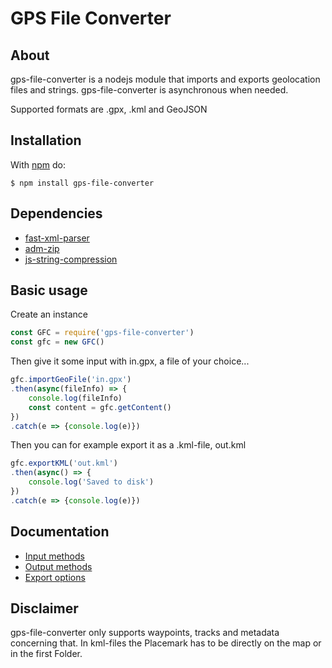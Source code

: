 # GPS File Converter

## About
gps-file-converter is a nodejs module that imports and exports geolocation files and strings.
gps-file-converter is asynchronous when needed.

Supported formats are .gpx, .kml and GeoJSON

## Installation

With [npm](https://www.npmjs.com/) do:

    $ npm install gps-file-converter

## Dependencies
- [fast-xml-parser](https://www.npmjs.com/package/fast-xml-parser)
- [adm-zip](https://www.npmjs.com/package/adm-zip)
- [js-string-compression](https://www.npmjs.com/package/js-string-compression) 

## Basic usage
Create an instance 

```javascript
const GFC = require('gps-file-converter')
const gfc = new GFC()
```
Then give it some input with in.gpx, a file of your choice...

```javascript
gfc.importGeoFile('in.gpx')
.then(async(fileInfo) => {
    console.log(fileInfo)
    const content = gfc.getContent()
})
.catch(e => {console.log(e)})
```

Then you can for example export it as a .kml-file, out.kml

```javascript
gfc.exportKML('out.kml')
.then(async() => {
    console.log('Saved to disk')
})
.catch(e => {console.log(e)})
```

## Documentation
- [Input methods](https://github.com/Pieohpah/gps-file-converter/blob/main/docs/input.md)
- [Output methods](https://github.com/Pieohpah/gps-file-converter/blob/main/docs/output.md)
- [Export options](https://github.com/Pieohpah/gps-file-converter/blob/main/docs/options.md)

## Disclaimer
gps-file-converter only supports waypoints, tracks and metadata concerning that.
In kml-files the Placemark has to be directly on the map or in the first Folder.